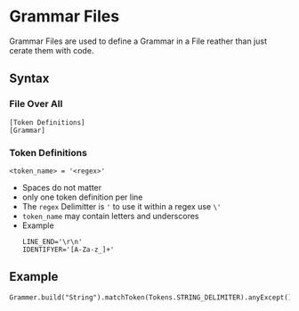 # Grammar Files
Grammar Files are used to define a Grammar in a File reather than just cerate them with code.

## Syntax
### File Over All
```
[Token Definitions]
[Grammar]
```
### Token Definitions
```
<token_name> = '<regex>'
```

 - Spaces do not matter
 - only one token definition per line
 - The `regex` Delimitter is `'` to use it within a regex use `\'`
 - `token_name` may contain letters and underscores
 - Example
	```
	LINE_END='\r\n'
	IDENTIFYER='[A-Za-z_]+'
	```

	 

## Example

    Grammer.build("String").matchToken(Tokens.STRING_DELIMITER).anyExcept()

<!--stackedit_data:
eyJoaXN0b3J5IjpbLTExMjc4NzM5MzQsNzMwOTEyMzY4LC0xMj
UwMDMzMDYyXX0=
-->